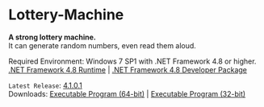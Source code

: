 # Lottery-Machine
**A strong lottery machine.**\
It can generate random numbers, even read them aloud.

Required Environment: Windows 7 SP1 with .NET Framework 4.8 or higher.\
[.NET Framework 4.8 Runtime](https://go.microsoft.com/fwlink/?linkid=2088631) | [.NET Framework 4.8 Developer Package](https://go.microsoft.com/fwlink/?linkid=2088517)

`Latest Release`: [4.1.0.1](https://github.com/Python-Object-Developers/Lottery-Machine/releases/tag/v4.1.0.1)\
Downloads: [Executable Program (64-bit)](https://github.com/Python-Object-Developers/Lottery-Machine/releases/download/v4.1.0.1/Lottery-Machine-4.1.0.1-AMD64.zip) | [Executable Program (32-bit)](https://github.com/Python-Object-Developers/Lottery-Machine/releases/download/v4.1.0.1/Lottery-Machine-4.1.0.1.zip)
